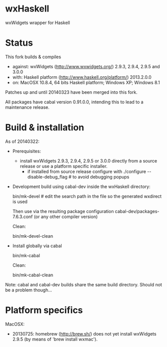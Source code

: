 wxHaskell
=========

wxWidgets wrapper for Haskell

Status
======

This fork builds & compiles
- against: wxWidgets (http://www.wxwidgets.org/) 2.9.3, 2.9.4, 2.9.5 and 3.0.0
- with: Haskell platform (http://www.haskell.org/platform/) 2013.2.0.0
- on: MacOSX 10.8.4, 64 bits Haskell platform; Windows XP; Windows 8.1

Patches up and until 20140323 have been merged into this fork.

All packages have cabal version 0.91.0.0, intending this to lead to a maintenance release.

Build & installation
====================

As of 20140322:
- Prerequisites:
  - install wxWidgets 2.9.3, 2.9.4, 2.9.5 or 3.0.0 directly from a source release or use a platform specific installer.
    - if installed from source release configure with
        ./configure --disable-debug_flag	# to avoid debugging popups

- Development build using cabal-dev inside the wxHaskell directory:

    bin/mk-devel	# edit the search path in the file so the generated wxdirect is used

  Then use via the resulting package configuration cabal-dev/packages-7.6.3.conf (or any other compiler version)
  
  Clean:
  
    bin/mk-devel-clean

- Install globally via cabal

    bin/mk-cabal

  Clean:
  
    bin/mk-cabal-clean

Note: cabal and cabal-dev builds share the same build directory. Should not be a problem though...


Platform specifics
==================

MacOSX:
- 20130725: homebrew (http://brew.sh/) does not yet install wxWidgets 2.9.5 (by means of 'brew install wxmac').
